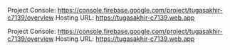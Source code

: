 Project Console: https://console.firebase.google.com/project/tugasakhir-c7139/overview
Hosting URL: https://tugasakhir-c7139.web.app

Project Console: https://console.firebase.google.com/project/tugasakhir-c7139/overview
Hosting URL: https://tugasakhir-c7139.web.app